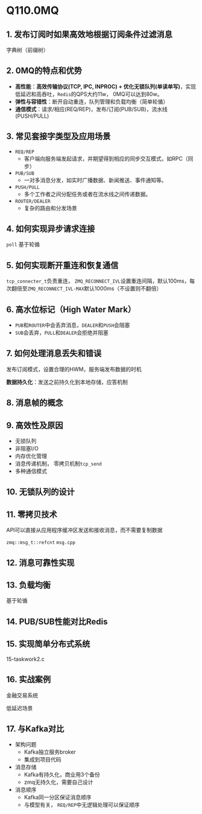 # Q110.0MQ

## 1. 发布订阅时如果高效地根据订阅条件过滤消息

字典树（前缀树）



## 2. 0MQ的特点和优势

+ **高性能**：**高效传输协议(TCP, IPC, INPROC) + 优化无锁队列(单读单写)**，实现低延迟和高吞吐，`Redis`的QPS大约11w， 0MQ可以达到80w。
+ **弹性与容错性**：断开自动重连，队列管理和负载均衡（简单轮循）
+ **通信模式**：请求/相应(REQ/REP)，发布/订阅(PUB/SUB)，流水线(PUSH/PULL)



## 3. 常见套接字类型及应用场景

+ `REQ/REP`
  + 客户端向服务端发起请求，并期望得到相应的同步交互模式，如RPC（同步）
+ `PUB/SUB`
  + 一对多消息分发，如实时广播数据、新闻推送、事件通知等。
+ `PUSH/PULL`
  + 多个工作者之间分配任务或者在流水线之间传递数据。
+ `ROUTER/DEALER`
  + 复杂的路由和分发场景



## 4. 如何实现异步请求连接

 `poll` 基于轮循



## 5. 如何实现断开重连和恢复通信

`tcp_connecter_t`负责重连， `ZMQ_RECONNECT_IVL`设置重连间隔，默认100ms，每次翻倍至`ZMQ_RECONNECT_IVL-MAX`默认1000ms（不设置则不翻倍）



## 6. 高水位标记（High Water Mark）

+ `PUB`和`ROUTER`中会丢弃消息，`DEALER`和`PUSH`会阻塞
+ `SUB`会丢弃，`PULL`和`DEALER`会拒绝并阻塞



## 7. 如何处理消息丢失和错误

发布订阅模式，设置合理的HWM，服务端发布数据的时机

**数据持久化**：发送之前持久化到本地存储，应答机制



## 8. 消息帧的概念





## 9. 高效性及原因

+ 无锁队列
+ 非阻塞I/O
+ 内存优化管理
+ 消息传递机制， 零拷贝机制`tcp_send`
+ 多种通信模式





## 10. 无锁队列的设计





## 11. 零拷贝技术

API可以直接从应用程序缓冲区发送和接收消息，而不需要复制数据

`zmq::msg_t::refcnt` `msg.cpp`



## 12. 消息可靠性实现





## 13. 负载均衡

基于轮循



## 14. PUB/SUB性能对比Redis





## 15. 实现简单分布式系统

15-taskwork2.c



## 16. 实战案例

金融交易系统

低延迟场景



## 17. 与Kafka对比

+ 架构问题
  + Kafka独立服务broker
  + 集成到项目代码
+ 消息存储
  + Kafka有持久化，商业用3个备份
  + zmq无持久化，需要自己设计
+ 消息顺序
  + Kafka同一分区保证消息顺序
  + 与模型有关， `REQ/REP`中无逻辑处理可以保证顺序